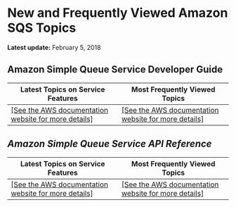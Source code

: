 # New and Frequently Viewed Amazon SQS Topics<a name="sqs-newly-added-most-frequently-viewed-topics"></a>

**Latest update:** February 5, 2018

## **Amazon Simple Queue Service Developer Guide**<a name="developer-guide"></a>


| Latest Topics on Service Features | Most Frequently Viewed Topics | 
| --- | --- | 
|  [\[See the AWS documentation website for more details\]](http://docs.aws.amazon.com/AWSSimpleQueueService/latest/SQSDeveloperGuide/sqs-newly-added-most-frequently-viewed-topics.html)  |  [\[See the AWS documentation website for more details\]](http://docs.aws.amazon.com/AWSSimpleQueueService/latest/SQSDeveloperGuide/sqs-newly-added-most-frequently-viewed-topics.html)  | 

## *Amazon Simple Queue Service API Reference*<a name="api-reference"></a>


| Latest Topics on Service Features | Most Frequently Viewed Topics | 
| --- | --- | 
|  [\[See the AWS documentation website for more details\]](http://docs.aws.amazon.com/AWSSimpleQueueService/latest/SQSDeveloperGuide/sqs-newly-added-most-frequently-viewed-topics.html)  |  [\[See the AWS documentation website for more details\]](http://docs.aws.amazon.com/AWSSimpleQueueService/latest/SQSDeveloperGuide/sqs-newly-added-most-frequently-viewed-topics.html)  | 